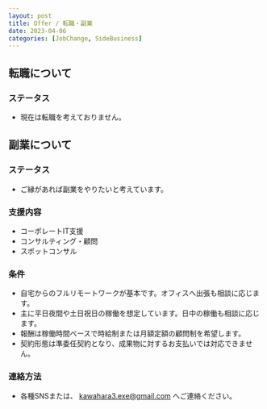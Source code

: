 ```yaml
---
layout: post
title: Offer / 転職・副業
date: 2023-04-06
categories: [JobChange, SideBusiness]
---
```


## 転職について

### ステータス

- 現在は転職を考えておりません。

## 副業について

### ステータス

- ご縁があれば副業をやりたいと考えています。

### 支援内容

- コーポレートIT支援
- コンサルティング・顧問
- スポットコンサル

### 条件

- 自宅からのフルリモートワークが基本です。オフィスへ出張も相談に応じます。
- 主に平日夜間や土日祝日の稼働を想定しています。日中の稼働も相談に応じます。
- 報酬は稼働時間ベースで時給制または月額定額の顧問制を希望します。
- 契約形態は準委任契約となり、成果物に対するお支払いでは対応できません。

### 連絡方法

- 各種SNSまたは、 [kawahara3.exe@gmail.com](mailto:kawahara3.exe@gmail.com) へご連絡ください。